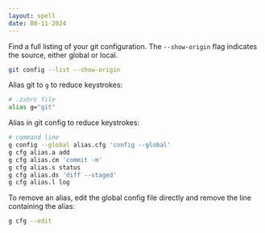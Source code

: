 ```yaml
---
layout: spell
date: 08-11-2024
---
```



Find a full listing of your git configuration.  The `--show-origin` flag indicates the source, either global or local.

```bash
git config --list --show-origin
```

Alias git to `g` to reduce keystrokes:

```bash
# .zshrc file
alias g="git"
```

Alias in git config to reduce keystrokes:

```bash
# command line
g config --global alias.cfg 'config --global'
g cfg alias.a add
g cfg alias.cm 'commit -m'
g cfg alias.s status
g cfg alias.ds 'diff --staged'
g cfg alias.l log
```

To remove an alias, edit the global config file directly and remove the line containing the alias:

```bash
g cfg --edit
```